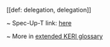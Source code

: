 [[def: delegation, delegation]]

~ Spec-Up-T link: <a href='https://weboftrust.github.io/WOT-terms/docs/glossary/delegation'>here</a>

~ More in <a href="https://weboftrust.github.io/WOT-terms/docs/glossary/delegation">extended KERI glossary</a>
